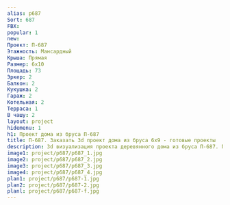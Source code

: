 ```yaml
---
alias: p687
Sort: 687
FBX: 
popular: 1
new: 
Проект: П-687
Этажность: Мансардный
Крыша: Прямая
Размер: 6х10
Площадь: 73
Эркер: 2
Балкон: 2
Кукушка: 2
Гараж: 2
Котельная: 2
Терраса: 1
В чашу: 2
layout: project
hidemenu: 1
h1: Проект дома из бруса П-687
title: П-687. Заказать 3d проект дома из бруса 6х9 - готовые проекты
description: 3d визуализация проекта деревянного дома из бруса П-687. Площадь 73 м2, размер 6х9. Вы можете внести любые изменения в проект.
image1: project/p687/p687_1.jpg
image2: project/p687/p687_2.jpg
image3: project/p687/p687_3.jpg
image4: project/p687/p687_4.jpg
plan1: project/p687/p687-1.jpg
plan2: project/p687/p687-2.jpg
planl: project/p687/p687-f.jpg
---
```

